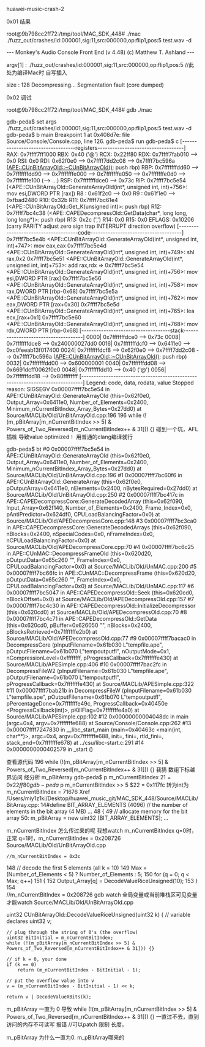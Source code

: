 huawei-music-crash-2

0x01 结果

root@9b798cc2ff72:/tmp/tool/MAC_SDK_448# ./mac ./fuzz_out/crashes/id\:000001\,sig\:11\,src\:000000\,op\:flip1\,pos\:5 test.wav -d

--- Monkey's Audio Console Front End (v 4.48) (c) Matthew T. Ashland ---

 argv[1] : ./fuzz_out/crashes/id:000001,sig:11,src:000000,op:flip1,pos:5 //此处为编译Mac时 自写插入

size : 128
Decompressing...
Segmentation fault (core dumped)

0x02 调试

root@9b798cc2ff72:/tmp/tool/MAC_SDK_448# gdb ./mac 

gdb-peda$ set args ./fuzz_out/crashes/id\:000001\,sig\:11\,src\:000000\,op\:flip1\,pos\:5 test.wav -d
gdb-peda$ b main
Breakpoint 1 at 0x408d7e: file Source/Console/Console.cpp, line 126.
gdb-peda$ run
gdb-peda$ c
[----------------------------------registers-----------------------------------]
RAX: 0x7ffff7ff1000 
RBX: 0x40 ('@')
RCX: 0x22ff80 
RDX: 0x7ffff7fab010 --> 0x0 
RSI: 0x0 
RDI: 0x62f0e0 --> 0x7ffff7dd2c08 --> 0x7ffff7bc596a (<APE::CUnBitArrayOld::~CUnBitArrayOld()>:  push   rbp)
RBP: 0x7fffffffdd60 --> 0x7fffffffdd90 --> 0x7fffffffe000 --> 0x7fffffffe050 --> 0x7fffffffe0d0 --> 0x7fffffffe100 (--> ...)
RSP: 0x7fffffffdce0 --> 0x73c 
RIP: 0x7ffff7bc5e54 (<APE::CUnBitArrayOld::GenerateArrayOld(int*, unsigned int, int)+756>:      mov    esi,DWORD PTR [rax])
R8 : 0x61f2c0 --> 0x0 
R9 : 0x61f1e0 --> 0xfbad2480 
R10: 0x32b 
R11: 0x7ffff7bc61e4 (<APE::CUnBitArrayOld::Get_K(unsigned int)>:        push   rbp)
R12: 0x7ffff7bc4c38 (<APE::CAPEDecompressOld::GetData(char*, long long, long long*)>:   push   rbp)
R13: 0x2c (',')
R14: 0x0 
R15: 0x0
EFLAGS: 0x10206 (carry PARITY adjust zero sign trap INTERRUPT direction overflow)
[-------------------------------------code-------------------------------------]
   0x7ffff7bc5e4b <APE::CUnBitArrayOld::GenerateArrayOld(int*, unsigned int, int)+747>: mov    eax,eax
   0x7ffff7bc5e4d <APE::CUnBitArrayOld::GenerateArrayOld(int*, unsigned int, int)+749>: shl    rax,0x2
   0x7ffff7bc5e51 <APE::CUnBitArrayOld::GenerateArrayOld(int*, unsigned int, int)+753>: add    rax,rdx
=> 0x7ffff7bc5e54 <APE::CUnBitArrayOld::GenerateArrayOld(int*, unsigned int, int)+756>: mov    esi,DWORD PTR [rax]
   0x7ffff7bc5e56 <APE::CUnBitArrayOld::GenerateArrayOld(int*, unsigned int, int)+758>: mov    rax,QWORD PTR [rbp-0x68]
   0x7ffff7bc5e5a <APE::CUnBitArrayOld::GenerateArrayOld(int*, unsigned int, int)+762>: mov    eax,DWORD PTR [rax+0x30]
   0x7ffff7bc5e5d <APE::CUnBitArrayOld::GenerateArrayOld(int*, unsigned int, int)+765>: lea    ecx,[rax+0x1]
   0x7ffff7bc5e60 <APE::CUnBitArrayOld::GenerateArrayOld(int*, unsigned int, int)+768>: mov    rdx,QWORD PTR [rbp-0x68]
[------------------------------------stack-------------------------------------]
0000| 0x7fffffffdce0 --> 0x73c 
0008| 0x7fffffffdce8 --> 0x240000027dd0 
0016| 0x7fffffffdcf0 --> 0x6411e0 --> 0xc0feeab13f017400 
0024| 0x7fffffffdcf8 --> 0x62f0e0 --> 0x7ffff7dd2c08 --> 0x7ffff7bc596a (<APE::CUnBitArrayOld::~CUnBitArrayOld()>:      push   rbp)
0032| 0x7fffffffdd00 --> 0x600000001 
0040| 0x7fffffffdd08 --> 0x6691dcff0062f0e0 
0048| 0x7fffffffdd10 --> 0x40 ('@')
0056| 0x7fffffffdd18 --> 0x80ffffffff 
[------------------------------------------------------------------------------]
Legend: code, data, rodata, value
Stopped reason: SIGSEGV
0x00007ffff7bc5e54 in APE::CUnBitArrayOld::GenerateArrayOld (this=0x62f0e0, Output_Array=0x6411e0, Number_of_Elements=0x2400, Minimum_nCurrentBitIndex_Array_Bytes=0x27dd0)
    at Source/MACLib/Old/UnBitArrayOld.cpp:196
196             while (!(m_pBitArray[m_nCurrentBitIndex >> 5] & Powers_of_Two_Reversed[m_nCurrentBitIndex++ & 31])) {}
碰到一个坑，AFL 插桩 导致value optimized！ 用普通的clang编译就行


gdb-peda$ bt
#0  0x00007ffff7bc5e54 in APE::CUnBitArrayOld::GenerateArrayOld (this=0x62f0e0, Output_Array=0x6411e0,
    Number_of_Elements=0x2400, Minimum_nCurrentBitIndex_Array_Bytes=0x27dd0) at Source/MACLib/Old/UnBitArrayOld.cpp:196
#1  0x00007ffff7bc60f6 in APE::CUnBitArrayOld::GenerateArray (this=0x62f0e0, pOutputArray=0x6411e0, nElements=0x2400,
    nBytesRequired=0x27dd0) at Source/MACLib/Old/UnBitArrayOld.cpp:250
#2  0x00007ffff7bc417c in APE::CAPEDecompressCore::GenerateDecodedArray (this=0x62f090, Input_Array=0x62f140,
    Number_of_Elements=0x2400, Frame_Index=0x0, pAntiPredictor=0x624df0, CPULoadBalancingFactor=0x0)
    at Source/MACLib/Old/APEDecompressCore.cpp:148
#3  0x00007ffff7bc3ca0 in APE::CAPEDecompressCore::GenerateDecodedArrays (this=0x62f090, nBlocks=0x2400,
    nSpecialCodes=0x0, nFrameIndex=0x0, nCPULoadBalancingFactor=0x0) at Source/MACLib/Old/APEDecompressCore.cpp:70
#4  0x00007ffff7bc6c25 in APE::CUnMAC::DecompressFrameOld (this=0x620d20, pOutputData=0x65c260 "", FrameIndex=0x0,
    CPULoadBalancingFactor=0x0) at Source/MACLib/Old/UnMAC.cpp:200
#5  0x00007ffff7bc66fc in APE::CUnMAC::DecompressFrame (this=0x620d20, pOutputData=0x65c260 "", FrameIndex=0x0,
    CPULoadBalancingFactor=0x0) at Source/MACLib/Old/UnMAC.cpp:117
#6  0x00007ffff7bc5047 in APE::CAPEDecompressOld::Seek (this=0x620cd0, nBlockOffset=0x0)
    at Source/MACLib/Old/APEDecompressOld.cpp:157
#7  0x00007ffff7bc4c30 in APE::CAPEDecompressOld::InitializeDecompressor (this=0x620cd0)
    at Source/MACLib/Old/APEDecompressOld.cpp:70
#8  0x00007ffff7bc4c71 in APE::CAPEDecompressOld::GetData (this=0x620cd0, pBuffer=0x626050 "", nBlocks=0x2400,
    pBlocksRetrieved=0x7fffffffe2b0) at Source/MACLib/Old/APEDecompressOld.cpp:77
#9  0x00007ffff7bacac0 in DecompressCore (pInputFilename=0x61b030 L"tempfile.ape",
    pOutputFilename=0x61b070 L"tempoutputfl", nOutputMode=0x1, nCompressionLevel=0xffffffff,
    pProgressCallback=0x7fffffffe430) at Source/MACLib/APESimple.cpp:406
#10 0x00007ffff7bac2fc in DecompressFileW2 (pInputFilename=0x61b030 L"tempfile.ape",
    pOutputFilename=0x61b070 L"tempoutputfl", pProgressCallback=0x7fffffffe430) at Source/MACLib/APESimple.cpp:322
#11 0x00007ffff7bab21b in DecompressFileW (pInputFilename=0x61b030 L"tempfile.ape",
    pOutputFilename=0x61b070 L"tempoutputfl", pPercentageDone=0x7fffffffe49c,
    ProgressCallback=0x40450e <ProgressCallback(int)>, pKillFlag=0x7fffffffe4a0) at Source/MACLib/APESimple.cpp:102
#12 0x00000000004048dc in main (argc=0x4, argv=0x7fffffffe688) at Source/Console/Console.cpp:262
#13 0x00007ffff7247830 in __libc_start_main (main=0x40463c <main(int, char**)>, argc=0x4, argv=0x7fffffffe688,
    init=<optimized out>, fini=<optimized out>, rtld_fini=<optimized out>, stack_end=0x7fffffffe678)
    at ../csu/libc-start.c:291
#14 0x0000000000402579 in _start ()

查看源代码
196             while (!(m_pBitArray[m_nCurrentBitIndex >> 5] & Powers_of_Two_Reversed[m_nCurrentBitIndex++ & 31])) {}
我猜 数组下标越界访问 
经分析
m_pBitArray 
gdb-peda$ p m_nCurrentBitIndex
$21 = 0x22ff80
gdb-peda$ p m_nCurrentBitIndex >> 5
$22 = 0x117fc
转为int为 m_nCurrentBitIndex = 71676
Xref 
/Users/miy1z1ki/Desktop/huawei_music_git/MAC_SDK_448/Source/MACLib/BitArray.cpp:
   14#define BIT_ARRAY_ELEMENTS            (4096)                        // the number of elements in the bit array (4 MB)
   ...
   48  {
   49      // allocate memory for the bit array
   50:     m_pBitArray = new uint32 [BIT_ARRAY_ELEMENTS];
   ...

m_nCurrentBitIndex 怎么传过来的呢
我想watch m_nCurrentBitIndex 
q=0时，正常
q=1时，m_nCurrentBitIndex = 0x208726
Source/MACLib/Old/UnBitArrayOld.cpp

    //m_nCurrentBitIndex = 0x3c

148         // decode the first 5 elements (all k = 10)
149         Max = (Number_of_Elements < 5) ? Number_of_Elements : 5;
150         for (q = 0; q < Max; q++) 
151         {
152             Output_Array[q] = DecodeValueRiceUnsigned(10);
153         }
154         
    //m_nCurrentBitIndex = 0x208726
gdb watch 全局变量或当前堆栈区可见变量才能watch
Source/MACLib/Old/UnBitArrayOld.cpp

uint32 CUnBitArrayOld::DecodeValueRiceUnsigned(uint32 k) 
{
    // variable declares
    uint32 v;
    
    // plug through the string of 0's (the overflow)
    uint32 BitInitial = m_nCurrentBitIndex;
    while (!(m_pBitArray[m_nCurrentBitIndex >> 5] & Powers_of_Two_Reversed[m_nCurrentBitIndex++ & 31])) {}
    
    // if k = 0, your done
    if (k == 0)
        return (m_nCurrentBitIndex - BitInitial - 1);
    
    // put the overflow value into v
    v = (m_nCurrentBitIndex - BitInitial - 1) << k;
    
    return v | DecodeValueXBits(k);

m_pBitArray 一直为 0 导致 
while (!(m_pBitArray[m_nCurrentBitIndex >> 5] & Powers_of_Two_Reversed[m_nCurrentBitIndex++ & 31])) {}
一直过不去，直到访问的内存不可读写 报错  //可以patch 限制 长度。

m_pBitArray 为什么一直为0. m_pBitArray哪来的

